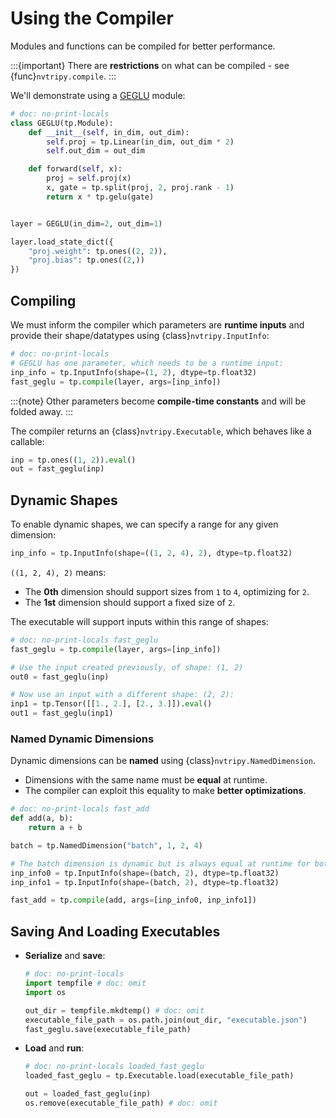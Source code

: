 # Using the Compiler

Modules and functions can be compiled for better performance.

:::{important}
There are **restrictions** on what can be compiled - see {func}`nvtripy.compile`.
:::

We'll demonstrate using a [GEGLU](https://arxiv.org/abs/2002.05202v1) module:

```py
# doc: no-print-locals
class GEGLU(tp.Module):
    def __init__(self, in_dim, out_dim):
        self.proj = tp.Linear(in_dim, out_dim * 2)
        self.out_dim = out_dim

    def forward(self, x):
        proj = self.proj(x)
        x, gate = tp.split(proj, 2, proj.rank - 1)
        return x * tp.gelu(gate)


layer = GEGLU(in_dim=2, out_dim=1)

layer.load_state_dict({
    "proj.weight": tp.ones((2, 2)),
    "proj.bias": tp.ones((2,))
})
```

## Compiling

We must inform the compiler which parameters are **runtime inputs**
and provide their shape/datatypes using {class}`nvtripy.InputInfo`:

```py
# doc: no-print-locals
# GEGLU has one parameter, which needs to be a runtime input:
inp_info = tp.InputInfo(shape=(1, 2), dtype=tp.float32)
fast_geglu = tp.compile(layer, args=[inp_info])
```

:::{note}
Other parameters become **compile-time constants** and will be folded away.
:::

The compiler returns an {class}`nvtripy.Executable`, which behaves like a callable:

```py
inp = tp.ones((1, 2)).eval()
out = fast_geglu(inp)
```

## Dynamic Shapes

To enable dynamic shapes, we can specify a range for any given dimension:

```py
inp_info = tp.InputInfo(shape=((1, 2, 4), 2), dtype=tp.float32)
```

`((1, 2, 4), 2)` means:

- The **0th** dimension should support sizes from `1` to `4`, optimizing for `2`.
- The **1st** dimension should support a fixed size of `2`.

The executable will support inputs within this range of shapes:
```py
# doc: no-print-locals fast_geglu
fast_geglu = tp.compile(layer, args=[inp_info])

# Use the input created previously, of shape: (1, 2)
out0 = fast_geglu(inp)

# Now use an input with a different shape: (2, 2):
inp1 = tp.Tensor([[1., 2.], [2., 3.]]).eval()
out1 = fast_geglu(inp1)
```

### Named Dynamic Dimensions

Dynamic dimensions can be **named** using {class}`nvtripy.NamedDimension`.

- Dimensions with the same name must be **equal** at runtime.
- The compiler can exploit this equality to make **better optimizations**.

```py
# doc: no-print-locals fast_add
def add(a, b):
    return a + b

batch = tp.NamedDimension("batch", 1, 2, 4)

# The batch dimension is dynamic but is always equal at runtime for both inputs:
inp_info0 = tp.InputInfo(shape=(batch, 2), dtype=tp.float32)
inp_info1 = tp.InputInfo(shape=(batch, 2), dtype=tp.float32)

fast_add = tp.compile(add, args=[inp_info0, inp_info1])
```


## Saving And Loading Executables

- **Serialize** and **save**:

    ```py
    # doc: no-print-locals
    import tempfile # doc: omit
    import os

    out_dir = tempfile.mkdtemp() # doc: omit
    executable_file_path = os.path.join(out_dir, "executable.json")
    fast_geglu.save(executable_file_path)
    ```

- **Load** and **run**:

    ```py
    # doc: no-print-locals loaded_fast_geglu
    loaded_fast_geglu = tp.Executable.load(executable_file_path)

    out = loaded_fast_geglu(inp)
    os.remove(executable_file_path) # doc: omit
    ```
